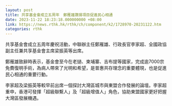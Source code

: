```yaml
---
layout: post
title: 共享基金會成立五周年　鄭雁雄讚揚項目促進民心相通
date: 2023-11-22 18:23:18.000000000 +08:00
link: https://news.rthk.hk/rthk/ch/component/k2/1728970-20231122.htm
categories: rthk
---
```


共享基金會成立五周年慶祝活動，中聯辦主任鄭雁雄、行政長官李家超、全國政協副主任兼共享基金會主席梁振英等出席。

鄭雁雄致辭時表示，基金會至今在老撾、柬埔寨、吉布提等國家，完成逾7000宗免費復明手術，為病人帶來了光明和希望，是普惠共存理念的重要體現，也是促進民心相通的重要行動。

李家超及梁振英等較早前出席一個探討大灣區城市與東盟合作發展的論壇。李家超重申，香港可發揮「超級聯繫人」及「超級增值人」角色，協助東盟國家更好把握大灣區發展機遇。
